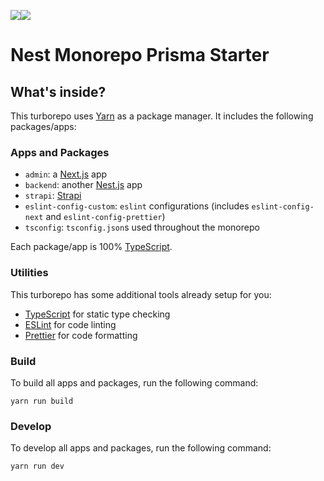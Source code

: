 <img src="https://api.codiga.io/project/36143/score/svg"/><img src="https://api.codiga.io/project/36143/status/svg"/>

# Nest Monorepo Prisma Starter

## What's inside?

This turborepo uses [Yarn](https://classic.yarnpkg.com/) as a package manager. It includes the following packages/apps:

### Apps and Packages

- `admin`: a [Next.js](https://nextjs.org/) app
- `backend`: another [Nest.js](https://nestjs.org/) app
- `strapi`: [Strapi](https://strapi.io)
- `eslint-config-custom`: `eslint` configurations (includes `eslint-config-next` and `eslint-config-prettier`)
- `tsconfig`: `tsconfig.json`s used throughout the monorepo

Each package/app is 100% [TypeScript](https://www.typescriptlang.org/).

### Utilities

This turborepo has some additional tools already setup for you:

- [TypeScript](https://www.typescriptlang.org/) for static type checking
- [ESLint](https://eslint.org/) for code linting
- [Prettier](https://prettier.io) for code formatting

### Build

To build all apps and packages, run the following command:

```
yarn run build
```

### Develop

To develop all apps and packages, run the following command:

```
yarn run dev
```
